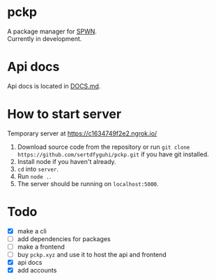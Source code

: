 # pckp
A package manager for [SPWN](https://github.com/Spu7Nix/SPWN-language).  
Currently in development.  

# Api docs
Api docs is located in [DOCS.md](https://github.com/sertdfyguhi/pckp/blob/master/DOCS.md).

# How to start server
Temporary server at https://c1634749f2e2.ngrok.io/
1. Download source code from the repository or run `git clone https://github.com/sertdfyguhi/pckp.git` if you have git installed.
2. Install node if you haven't already.
3. `cd` into `server`.
4. Run `node .`.
5. The server should be running on `localhost:5000`.

# Todo
- [x] make a cli
- [ ] add dependencies for packages
- [ ] make a frontend
- [ ] buy `pckp.xyz` and use it to host the api and frontend
- [x] api docs
- [x] add accounts
